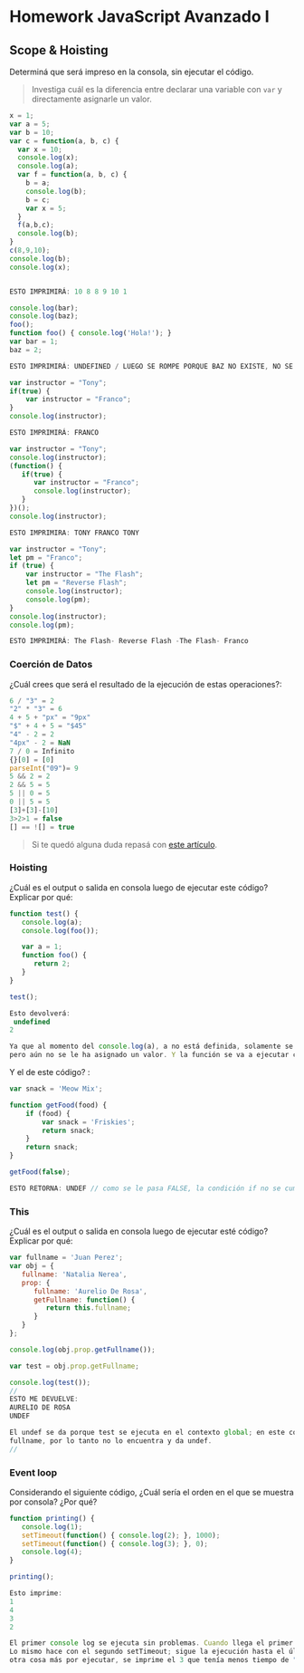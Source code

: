 
# Homework JavaScript Avanzado I

## Scope & Hoisting

Determiná que será impreso en la consola, sin ejecutar el código.

> Investiga cuál es la diferencia entre declarar una variable con `var` y directamente asignarle un valor.

```javascript
x = 1;
var a = 5;
var b = 10;
var c = function(a, b, c) {
  var x = 10;
  console.log(x);
  console.log(a);
  var f = function(a, b, c) {
    b = a;
    console.log(b);
    b = c;
    var x = 5;
  }
  f(a,b,c);
  console.log(b);
}
c(8,9,10);
console.log(b);
console.log(x);


ESTO IMPRIMIRÁ: 10 8 8 9 10 1
```

```javascript
console.log(bar);
console.log(baz);
foo();
function foo() { console.log('Hola!'); }
var bar = 1;
baz = 2;

ESTO IMPRIMIRÁ: UNDEFINED / LUEGO SE ROMPE PORQUE BAZ NO EXISTE, NO SE LLEGA A EJECUTAR FOO()
```

```javascript
var instructor = "Tony";
if(true) {
    var instructor = "Franco";
}
console.log(instructor);

ESTO IMPRIMIRÁ: FRANCO
```

```javascript
var instructor = "Tony";
console.log(instructor);
(function() {
   if(true) {
      var instructor = "Franco";
      console.log(instructor);
   }
})();
console.log(instructor);

ESTO IMPRIMIRA: TONY FRANCO TONY


```

```javascript
var instructor = "Tony";
let pm = "Franco";
if (true) {
    var instructor = "The Flash";
    let pm = "Reverse Flash";
    console.log(instructor);
    console.log(pm);
}
console.log(instructor);
console.log(pm);

ESTO IMPRIMIRÁ: The Flash- Reverse Flash -The Flash- Franco
```
### Coerción de Datos

¿Cuál crees que será el resultado de la ejecución de estas operaciones?:

```javascript
6 / "3" = 2
"2" * "3" = 6
4 + 5 + "px" = "9px"
"$" + 4 + 5 = "$45"
"4" - 2 = 2
"4px" - 2 = NaN
7 / 0 = Infinito 
{}[0] = [0]
parseInt("09")= 9
5 && 2 = 2
2 && 5 = 5
5 || 0 = 5
0 || 5 = 5
[3]+[3]-[10]
3>2>1 = false
[] == ![] = true
```

> Si te quedó alguna duda repasá con [este artículo](http://javascript.info/tutorial/object-conversion).


### Hoisting

¿Cuál es el output o salida en consola luego de ejecutar este código? Explicar por qué:

```javascript
function test() {
   console.log(a);
   console.log(foo());

   var a = 1;
   function foo() {
      return 2;
   }
}

test();

Esto devolverá:
 undefined
2

Ya que al momento del console.log(a), a no está definida, solamente se ha guardado un espacio de memoria para dicha variable,
pero aún no se le ha asignado un valor. Y la función se va a ejecutar correctamente. 
```

Y el de este código? :

```javascript
var snack = 'Meow Mix';

function getFood(food) {
    if (food) {
        var snack = 'Friskies';
        return snack;
    }
    return snack;
}

getFood(false);

ESTO RETORNA: UNDEF // como se le pasa FALSE, la condición if no se cumple nunca, entonces en el return SNACK, busca snack, y encuentra que está undef //
```


### This

¿Cuál es el output o salida en consola luego de ejecutar esté código? Explicar por qué:

```javascript
var fullname = 'Juan Perez';
var obj = {
   fullname: 'Natalia Nerea',
   prop: {
      fullname: 'Aurelio De Rosa',
      getFullname: function() {
         return this.fullname;
      }
   }
};

console.log(obj.prop.getFullname());

var test = obj.prop.getFullname;

console.log(test());
//
ESTO ME DEVUELVE:
AURELIO DE ROSA
UNDEF

El undef se da porque test se ejecuta en el contexto global; en este contexto, this es un objeto vacío que no posee
fullname, por lo tanto no lo encuentra y da undef.
//
```

### Event loop

Considerando el siguiente código, ¿Cuál sería el orden en el que se muestra por consola? ¿Por qué?

```javascript
function printing() {
   console.log(1);
   setTimeout(function() { console.log(2); }, 1000);
   setTimeout(function() { console.log(3); }, 0);
   console.log(4);
}

printing();

Esto imprime:
1
4
3
2

El primer console log se ejecuta sin problemas. Cuando llega el primer setTimeout, lo deriva a la webApis para que lo trabaje.
Lo mismo hace con el segundo setTimeout; sigue la ejecución hasta el último console log y se imprime el 4. Luego, al no haber
otra cosa más por ejecutar, se imprime el 3 que tenía menos tiempo de "trabajo", y luego se imprime el 2 que tenía un poco más de tiempo para que el webApis trabaje.
```
